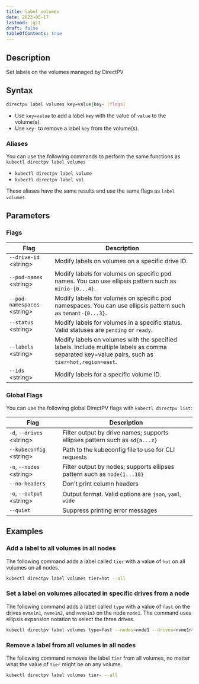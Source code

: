```yaml
---
title: label volumes
date: 2023-05-17
lastmod: :git
draft: false
tableOfContents: true
---
```


## Description

Set labels on the volumes managed by DirectPV

## Syntax

```sh
directpv label volumes key=value|key- [flags]
```

- Use `key=value` to add a label `key` with the value of `value` to the volume(s).
- Use `key-` to remove a label `key` from the volume(s).

### Aliases

You can use the following commands to perform the same functions as `kubectl directpv label volumes`

- `kubectl directpv label volume`
- `kubectl directpv label vol`

These aliases have the same results and use the same flags as `label volumes`.

## Parameters

### Flags

| **Flag**                      | **Description**                                                                                              |
|-------------------------------|--------------------------------------------------------------------------------------------------------------|
| `--drive-id` \<string\>       | Modify labels on volumes on a specific drive ID.                                                             |
| `--pod-names` \<string\>      | Modify labels for volumes on specific pod names. You can use ellipsis pattern such as `minio-{0...4}`.       |
| `--pod-namespaces` \<string\> | Modify labels for volumes on specific pod namespaces. You can use ellipsis pattern such as `tenant-{0...3}`. |
| `--status` \<string\>         | Modify labels for volumes in a specific status. Valid statuses are `pending` or `ready`.                     |
| `--labels` \<string\>         | Modify labels on volumes with the specified labels. Include multiple labels as comma separated key=value pairs, such as `tier=hot,region=east`. |
| `--ids` \<string\>            | Modify labels for a specific volume ID.                                                                      |

### Global Flags

You can use the following global DirectPV flags with `kubectl directpv list`:

| **Flag**                    | **Description**                                                             |
|-----------------------------|-----------------------------------------------------------------------------|
| `-d`, `--drives` \<string\> | Filter output by drive names; supports ellipses pattern such as `sd{a...z}` |
| `--kubeconfig` \<string\>   | Path to the kubeconfig file to use for CLI requests                         |
| `-n`, `--nodes` \<string\>  | Filter output by nodes; supports ellipses pattern such as `node{1...10}`    |
| `--no-headers`              | Don't print column headers                                                  |
| `-o`, `--output` \<string\> | Output format. Valid options are `json`, `yaml`, `wide`                     |
| `--quiet`                   | Suppress printing error messages                                            |

## Examples

### Add a label to all volumes in all nodes
   
The following command adds a label called `tier` with a value of `hot` on all volumes on all nodes.

```sh {.copy}
kubectl directpv label volumes tier=hot --all
```

### Set a label on volumes allocated in specific drives from a node

The following command adds a label called `type` with a value of `fast` on the drives `nvme1n1`, `nvme1n2`, and `nvme1n3` on the node `node1`.
The command uses ellipsis expansion notation to select the three drives.

```sh {.copy}
kubectl directpv label volumes type=fast --nodes=node1 --drives=nvme1n{1...3}
```

### Remove a label from all volumes in all nodes

The following command removes the label `tier` from all volumes, no matter what the value of `tier` might be on any volume.

```sh {.copy}
kubectl directpv label volumes tier- --all
```